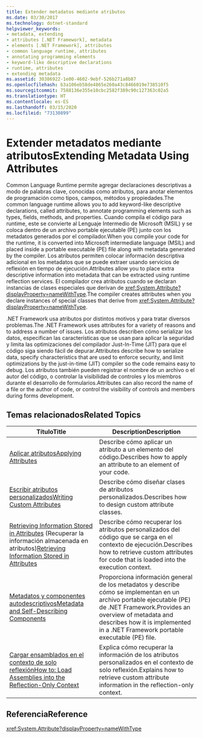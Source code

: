 ```yaml
---
title: Extender metadatos mediante atributos
ms.date: 03/30/2017
ms.technology: dotnet-standard
helpviewer_keywords:
- metadata, extending
- attributes [.NET Framework], metadata
- elements [.NET Framework], attributes
- common language runtime, attributes
- annotating programming elements
- keyword-like descriptive declarations
- runtime, attributes
- extending metadata
ms.assetid: 30386922-1e00-4602-9ebf-526b271a8b87
ms.openlocfilehash: b3a106eb58de4865e260a43c8466019e738510f5
ms.sourcegitcommit: 7588136e355e10cbc2582f389c90c127363c02a5
ms.translationtype: HT
ms.contentlocale: es-ES
ms.lasthandoff: 03/15/2020
ms.locfileid: "73130899"
---
```

# <a name="extending-metadata-using-attributes"></a><span data-ttu-id="14432-102">Extender metadatos mediante atributos</span><span class="sxs-lookup"><span data-stu-id="14432-102">Extending Metadata Using Attributes</span></span>
<span data-ttu-id="14432-103">Common Language Runtime permite agregar declaraciones descriptivas a modo de palabras clave, conocidas como atributos, para anotar elementos de programación como tipos, campos, métodos y propiedades.</span><span class="sxs-lookup"><span data-stu-id="14432-103">The common language runtime allows you to add keyword-like descriptive declarations, called attributes, to annotate programming elements such as types, fields, methods, and properties.</span></span> <span data-ttu-id="14432-104">Cuando compila el código para runtime, este se convierte al Lenguaje Intermedio de Microsoft (MSIL) y se coloca dentro de un archivo portable ejecutable (PE) junto con los metadatos generados por el compilador.</span><span class="sxs-lookup"><span data-stu-id="14432-104">When you compile your code for the runtime, it is converted into Microsoft intermediate language (MSIL) and placed inside a portable executable (PE) file along with metadata generated by the compiler.</span></span> <span data-ttu-id="14432-105">Los atributos permiten colocar información descriptiva adicional en los metadatos que se puede extraer usando servicios de reflexión en tiempo de ejecución.</span><span class="sxs-lookup"><span data-stu-id="14432-105">Attributes allow you to place extra descriptive information into metadata that can be extracted using runtime reflection services.</span></span> <span data-ttu-id="14432-106">El compilador crea atributos cuando se declaran instancias de clases especiales que derivan de <xref:System.Attribute?displayProperty=nameWithType>.</span><span class="sxs-lookup"><span data-stu-id="14432-106">The compiler creates attributes when you declare instances of special classes that derive from <xref:System.Attribute?displayProperty=nameWithType>.</span></span>  
  
 <span data-ttu-id="14432-107">.NET Framework usa atributos por distintos motivos y para tratar diversos problemas.</span><span class="sxs-lookup"><span data-stu-id="14432-107">The .NET Framework uses attributes for a variety of reasons and to address a number of issues.</span></span> <span data-ttu-id="14432-108">Los atributos describen cómo serializar los datos, especifican las características que se usan para aplicar la seguridad y limita las optimizaciones del compilador Just-In-Time (JIT) para que el código siga siendo fácil de depurar.</span><span class="sxs-lookup"><span data-stu-id="14432-108">Attributes describe how to serialize data, specify characteristics that are used to enforce security, and limit optimizations by the just-in-time (JIT) compiler so the code remains easy to debug.</span></span> <span data-ttu-id="14432-109">Los atributos también pueden registrar el nombre de un archivo o el autor del código, o controlar la visibilidad de controles y los miembros durante el desarrollo de formularios.</span><span class="sxs-lookup"><span data-stu-id="14432-109">Attributes can also record the name of a file or the author of code, or control the visibility of controls and members during forms development.</span></span>  
  
## <a name="related-topics"></a><span data-ttu-id="14432-110">Temas relacionados</span><span class="sxs-lookup"><span data-stu-id="14432-110">Related Topics</span></span>  
  
|<span data-ttu-id="14432-111">Título</span><span class="sxs-lookup"><span data-stu-id="14432-111">Title</span></span>|<span data-ttu-id="14432-112">Description</span><span class="sxs-lookup"><span data-stu-id="14432-112">Description</span></span>|  
|-----------|-----------------|  
|[<span data-ttu-id="14432-113">Aplicar atributos</span><span class="sxs-lookup"><span data-stu-id="14432-113">Applying Attributes</span></span>](../../../docs/standard/attributes/applying-attributes.md)|<span data-ttu-id="14432-114">Describe cómo aplicar un atributo a un elemento del código.</span><span class="sxs-lookup"><span data-stu-id="14432-114">Describes how to apply an attribute to an element of your code.</span></span>|  
|[<span data-ttu-id="14432-115">Escribir atributos personalizados</span><span class="sxs-lookup"><span data-stu-id="14432-115">Writing Custom Attributes</span></span>](../../../docs/standard/attributes/writing-custom-attributes.md)|<span data-ttu-id="14432-116">Describe cómo diseñar clases de atributos personalizados.</span><span class="sxs-lookup"><span data-stu-id="14432-116">Describes how to design custom attribute classes.</span></span>|  
|<span data-ttu-id="14432-117">[Retrieving Information Stored in Attributes](../../../docs/standard/attributes/retrieving-information-stored-in-attributes.md) (Recuperar la información almacenada en atributos)</span><span class="sxs-lookup"><span data-stu-id="14432-117">[Retrieving Information Stored in Attributes](../../../docs/standard/attributes/retrieving-information-stored-in-attributes.md)</span></span>|<span data-ttu-id="14432-118">Describe cómo recuperar los atributos personalizados del código que se carga en el contexto de ejecución.</span><span class="sxs-lookup"><span data-stu-id="14432-118">Describes how to retrieve custom attributes for code that is loaded into the execution context.</span></span>|  
|[<span data-ttu-id="14432-119">Metadatos y componentes autodescriptivos</span><span class="sxs-lookup"><span data-stu-id="14432-119">Metadata and Self-Describing Components</span></span>](../../../docs/standard/metadata-and-self-describing-components.md)|<span data-ttu-id="14432-120">Proporciona información general de los metadatos y describe cómo se implementan en un archivo portable ejecutable (PE) de .NET Framework.</span><span class="sxs-lookup"><span data-stu-id="14432-120">Provides an overview of metadata and describes how it is implemented in a .NET Framework portable executable (PE) file.</span></span>|  
|[<span data-ttu-id="14432-121">Cargar ensamblados en el contexto de solo reflexión</span><span class="sxs-lookup"><span data-stu-id="14432-121">How to: Load Assemblies into the Reflection-Only Context</span></span>](../../../docs/framework/reflection-and-codedom/how-to-load-assemblies-into-the-reflection-only-context.md)|<span data-ttu-id="14432-122">Explica cómo recuperar la información de los atributos personalizados en el contexto de solo reflexión.</span><span class="sxs-lookup"><span data-stu-id="14432-122">Explains how to retrieve custom attribute information in the reflection-only context.</span></span>|  
  
## <a name="reference"></a><span data-ttu-id="14432-123">Referencia</span><span class="sxs-lookup"><span data-stu-id="14432-123">Reference</span></span>  
 <xref:System.Attribute?displayProperty=nameWithType>
